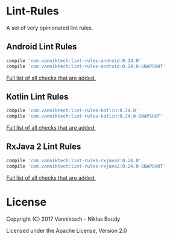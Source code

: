 Lint-Rules
==========

A set of very opinionated lint rules.

## Android Lint Rules

```groovy
compile 'com.vanniktech:lint-rules-android:0.24.0'
compile 'com.vanniktech:lint-rules-android:0.24.0-SNAPSHOT'
```

[Full list of all checks that are added.](lint-rules-android.md)

## Kotlin Lint Rules

```groovy
compile 'com.vanniktech:lint-rules-kotlin:0.24.0'
compile 'com.vanniktech:lint-rules-kotlin:0.24.0-SNAPSHOT'
```

[Full list of all checks that are added.](lint-rules-kotlin.md)

## RxJava 2 Lint Rules

```groovy
compile 'com.vanniktech:lint-rules-rxjava2:0.24.0'
compile 'com.vanniktech:lint-rules-rxjava2:0.24.0-SNAPSHOT'
```

[Full list of all checks that are added.](lint-rules-rxjava2.md)

# License

Copyright (C) 2017 Vanniktech - Niklas Baudy

Licensed under the Apache License, Version 2.0
